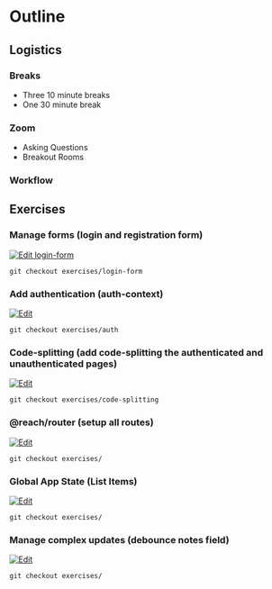 # Outline

## Logistics

### Breaks

- Three 10 minute breaks
- One 30 minute break

### Zoom

- Asking Questions
- Breakout Rooms

### Workflow

## Exercises

### Manage forms (login and registration form)

[![Edit login-form](https://codesandbox.io/static/img/play-codesandbox.svg)](https://codesandbox.io/s/github/kentcdodds/bookshelf/tree/exercises/login-form?module=%2FINSTRUCTIONS.md)

```
git checkout exercises/login-form
```

### Add authentication (auth-context)

[![Edit](https://codesandbox.io/static/img/play-codesandbox.svg)](https://codesandbox.io/s/github/kentcdodds/bookshelf/tree/exercises/auth?module=%2FINSTRUCTIONS.md)

```
git checkout exercises/auth
```

### Code-splitting (add code-splitting the authenticated and unauthenticated pages)

[![Edit](https://codesandbox.io/static/img/play-codesandbox.svg)](https://codesandbox.io/s/github/kentcdodds/bookshelf/tree/exercises/code-splitting?module=%2FINSTRUCTIONS.md)

```
git checkout exercises/code-splitting
```

### @reach/router (setup all routes)

[![Edit](https://codesandbox.io/static/img/play-codesandbox.svg)](https://codesandbox.io/s/github/kentcdodds/bookshelf/tree/exercises/?module=%2FINSTRUCTIONS.md)

```
git checkout exercises/
```

### Global App State (List Items)

[![Edit](https://codesandbox.io/static/img/play-codesandbox.svg)](https://codesandbox.io/s/github/kentcdodds/bookshelf/tree/exercises/?module=%2FINSTRUCTIONS.md)

```
git checkout exercises/
```

### Manage complex updates (debounce notes field)

[![Edit](https://codesandbox.io/static/img/play-codesandbox.svg)](https://codesandbox.io/s/github/kentcdodds/bookshelf/tree/exercises/?module=%2FINSTRUCTIONS.md)

```
git checkout exercises/
```
